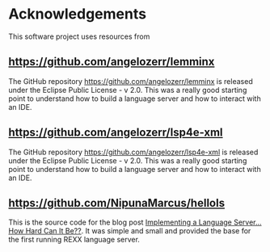 # Acknowledgements

This software project uses resources from

## https://github.com/angelozerr/lemminx

The GitHub repository <https://github.com/angelozerr/lemminx> is released under the 
Eclipse Public License - v 2.0. This was a really good starting point to understand
how to build a language server and how to interact with an IDE.

## https://github.com/angelozerr/lsp4e-xml

The GitHub repository <https://github.com/angelozerr/lsp4e-xml> is released under the 
Eclipse Public License - v 2.0. This was a really good starting point to understand
how to build a language server and how to interact with an IDE.

## https://github.com/NipunaMarcus/hellols

This is the source code for the blog post
[Implementing a Language Server…How Hard Can It Be??](https://medium.com/ballerina-techblog/implementing-a-language-server-how-hard-can-it-be-part-2-fa65a741aa23). 
It was simple and small and provided the base for the first running REXX language server.